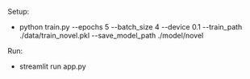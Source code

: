 Setup:

-  python train.py --epochs 5 --batch_size 4 --device 0.1 --train_path ./data/train_novel.pkl --save_model_path ./model/novel

Run:

- streamlit run app.py
